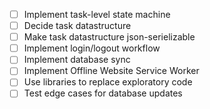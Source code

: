 - [ ] Implement task-level state machine
- [ ] Decide task datastructure
- [ ] Make task datastructure json-serielizable
- [ ] Implement login/logout workflow
- [ ] Implement database sync
- [ ] Implement Offline Website Service Worker
- [ ] Use libraries to replace exploratory code
- [ ] Test edge cases for database updates